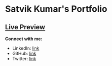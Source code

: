 # Satvik Kumar's Portfolio

## [Live Preview](https://21satvik.github.io/portfolio/#/)

**Connect with me:**

- LinkedIn: [link](https://www.linkedin.com/in/21satvikkumar/)
- GitHub: [link](https://github.com/21satvik)
- Twitter: [link](https://twitter.com/satvikkumar2101)
